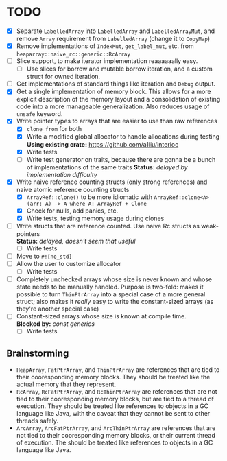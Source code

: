 # TODO
- [X] Separate `LabelledArray` into `LabelledArray` and `LabelledArrayMut`,
  and remove `Array` requirement from `LabelledArray` (change it to `CopyMap`)
- [X] Remove implementations of `IndexMut`, `get_label_mut`, etc. from
  `heaparray::naive_rc::generic::RcArray`
- [ ] Slice support, to make iterator implementation reaaaaaally easy.
  - [ ] Use slices for borrow and mutable borrow iteration, and a custom
    struct for owned iteration.
- [ ] Get implementations of standard things like iteration and `Debug` output.
- [X] Get a single implementation of memory block. This allows for
  a more explicit description of the memory layout and a consolidation of
  existing code into a more manageable generalization. Also reduces usage
  of `unsafe` keyword.
- [X] Write pointer types to arrays that are easier to use than raw references
  - [X] `clone_from` for both  
  - [X] Write a modified global allocator to handle allocations during testing  
        **Using existing crate:** https://github.com/a1liu/interloc
  - [X] Write tests
  - [ ] Write test generator on traits, because there are gonna be a bunch of
    implementations of the same traits
    **Status:** *delayed by implementation difficulty*
- [X] Write naive reference counting structs (only strong references) and naive
      atomic reference counting structs
  - [X] `ArrayRef::clone()` to be more idiomatic with `ArrayRef::clone<A>(arr: A) -> A where A: ArrayRef + Clone`
  - [X] Check for nulls, add panics, etc.
  - [X] Write tests, testing memory usage during clones
- [ ] Write structs that are reference counted. Use naive Rc structs as weak-pointers  
  **Status:** *delayed, doesn't seem that useful*
  - [ ] Write tests
- [ ] Move to `#![no_std]`
- [ ] Allow the user to customize allocator
  - [ ] Write tests
- [ ] Completely unchecked arrays whose size is never known and whose state needs
  to be manually handled. Purpose is two-fold: makes it possible to turn `ThinPtrArray`
  into a special case of a more general struct; also makes it *really* easy to write
  the constant-sized arrays (as they're another special case)
- [ ] Constant-sized arrays whose size is known at compile time.  
      **Blocked by:** *const generics*
  - [ ] Write tests

## Brainstorming
-  `HeapArray`, `FatPtrArray`, and `ThinPtrArray` are references that are tied to
   their cooresponding memory blocks. They should be treated like the actual memory
   that they represent.
-  `RcArray`, `RcFatPtrArray`, and `RcThinPtrArray` are references that are not tied
   to their cooresponding memory blocks, but are tied to a thread of execution.
   They should be treated like references to objects in a GC language like Java,
   with the caveat that they cannot be sent to other threads safely.
-  `ArcArray`, `ArcFatPtrArray`, and `ArcThinPtrArray` are references that are not
   tied to their cooresponding memory blocks, or their current thread of execution.
   The should be treated like references to objects in a GC language like Java.
